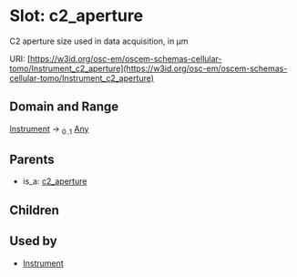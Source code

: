 
# Slot: c2_aperture

C2 aperture size used in data acquisition, in µm

URI: [https://w3id.org/osc-em/oscem-schemas-cellular-tomo/Instrument_c2_aperture](https://w3id.org/osc-em/oscem-schemas-cellular-tomo/Instrument_c2_aperture)


## Domain and Range

[Instrument](Instrument.md) &#8594;  <sub>0..1</sub> [Any](Any.md)

## Parents

 *  is_a: [c2_aperture](c2_aperture.md)

## Children


## Used by

 * [Instrument](Instrument.md)

